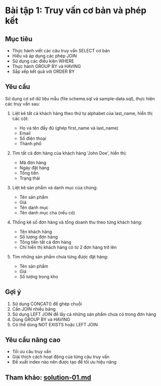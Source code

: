 # Bài tập 1: Truy vấn cơ bản và phép kết

## Mục tiêu

- Thực hành viết các câu truy vấn SELECT cơ bản
- Hiểu và áp dụng các phép JOIN
- Sử dụng các điều kiện WHERE
- Thực hành GROUP BY và HAVING
- Sắp xếp kết quả với ORDER BY

## Yêu cầu

Sử dụng cơ sở dữ liệu mẫu (file schema.sql và sample-data.sql), thực hiện các truy vấn sau:

1. Liệt kê tất cả khách hàng theo thứ tự alphabet của last_name, hiển thị các cột:
   - Họ và tên đầy đủ (ghép first_name và last_name)
   - Email
   - Số điện thoại
   - Thành phố

2. Tìm tất cả đơn hàng của khách hàng 'John Doe', hiển thị:
   - Mã đơn hàng
   - Ngày đặt hàng
   - Tổng tiền
   - Trạng thái

3. Liệt kê sản phẩm và danh mục của chúng:
   - Tên sản phẩm
   - Giá
   - Tên danh mục
   - Tên danh mục cha (nếu có)

4. Thống kê số đơn hàng và tổng doanh thu theo từng khách hàng:
   - Tên khách hàng
   - Số lượng đơn hàng
   - Tổng tiền tất cả đơn hàng
   - Chỉ hiển thị khách hàng có từ 2 đơn hàng trở lên

5. Tìm những sản phẩm chưa từng được đặt hàng:
   - Tên sản phẩm
   - Giá
   - Số lượng trong kho

## Gợi ý

1. Sử dụng CONCAT() để ghép chuỗi
2. Cần JOIN nhiều bảng
3. Sử dụng LEFT JOIN để lấy cả những sản phẩm chưa có trong đơn hàng
4. Dùng GROUP BY và HAVING
5. Có thể dùng NOT EXISTS hoặc LEFT JOIN

## Yêu cầu nâng cao

- Tối ưu câu truy vấn
- Giải thích cách hoạt động của từng câu truy vấn
- Đề xuất index nào nên được tạo để tối ưu hiệu năng

## Tham khảo: [solution-01.md](solution-01.md)
